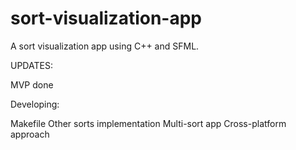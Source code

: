# sort-visualization-app
A sort visualization app using C++ and SFML.

UPDATES:

MVP done


Developing:

Makefile
Other sorts implementation
Multi-sort app
Cross-platform approach